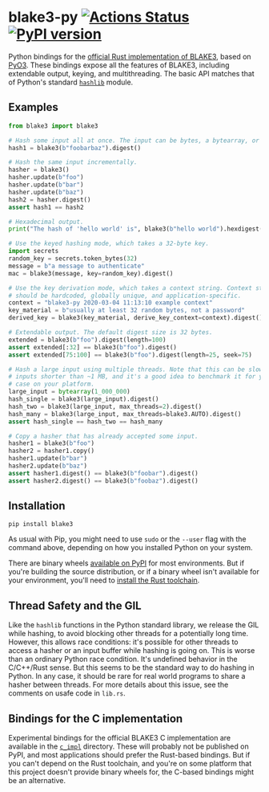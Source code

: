 # blake3-py [![Actions Status](https://github.com/oconnor663/blake3-py/workflows/tests/badge.svg)](https://github.com/oconnor663/blake3-py/actions) [![PyPI version](https://badge.fury.io/py/blake3.svg)](https://pypi.python.org/pypi/blake3)

Python bindings for the [official Rust implementation of
BLAKE3](https://github.com/BLAKE3-team/BLAKE3), based on
[PyO3](https://github.com/PyO3/pyo3). These bindings expose all the features of
BLAKE3, including extendable output, keying, and multithreading. The basic API
matches that of Python's standard
[`hashlib`](https://docs.python.org/3/library/hashlib.html) module.

## Examples

```python
from blake3 import blake3

# Hash some input all at once. The input can be bytes, a bytearray, or a memoryview.
hash1 = blake3(b"foobarbaz").digest()

# Hash the same input incrementally.
hasher = blake3()
hasher.update(b"foo")
hasher.update(b"bar")
hasher.update(b"baz")
hash2 = hasher.digest()
assert hash1 == hash2

# Hexadecimal output.
print("The hash of 'hello world' is", blake3(b"hello world").hexdigest())

# Use the keyed hashing mode, which takes a 32-byte key.
import secrets
random_key = secrets.token_bytes(32)
message = b"a message to authenticate"
mac = blake3(message, key=random_key).digest()

# Use the key derivation mode, which takes a context string. Context strings
# should be hardcoded, globally unique, and application-specific.
context = "blake3-py 2020-03-04 11:13:10 example context"
key_material = b"usually at least 32 random bytes, not a password"
derived_key = blake3(key_material, derive_key_context=context).digest()

# Extendable output. The default digest size is 32 bytes.
extended = blake3(b"foo").digest(length=100)
assert extended[:32] == blake3(b"foo").digest()
assert extended[75:100] == blake3(b"foo").digest(length=25, seek=75)

# Hash a large input using multiple threads. Note that this can be slower for
# inputs shorter than ~1 MB, and it's a good idea to benchmark it for your use
# case on your platform.
large_input = bytearray(1_000_000)
hash_single = blake3(large_input).digest()
hash_two = blake3(large_input, max_threads=2).digest()
hash_many = blake3(large_input, max_threads=blake3.AUTO).digest()
assert hash_single == hash_two == hash_many

# Copy a hasher that has already accepted some input.
hasher1 = blake3(b"foo")
hasher2 = hasher1.copy()
hasher1.update(b"bar")
hasher2.update(b"baz")
assert hasher1.digest() == blake3(b"foobar").digest()
assert hasher2.digest() == blake3(b"foobaz").digest()
```

## Installation

```
pip install blake3
```

As usual with Pip, you might need to use `sudo` or the `--user` flag
with the command above, depending on how you installed Python on your
system.

There are binary wheels [available on
PyPI](https://pypi.org/project/blake3/#files) for most environments. But
if you're building the source distribution, or if a binary wheel isn't
available for your environment, you'll need to [install the Rust
toolchain](https://rustup.rs).

## Thread Safety and the GIL

Like the `hashlib` functions in the Python standard library, we release
the GIL while hashing, to avoid blocking other threads for a potentially
long time. However, this allows race conditions: it's possible for other
threads to access a hasher or an input buffer while hashing is going on.
This is worse than an ordinary Python race condition. It's undefined
behavior in the C/C++/Rust sense. But this seems to be the standard way
to do hashing in Python. In any case, it should be rare for real world
programs to share a hasher between threads. For more details about this
issue, see the comments on usafe code in `lib.rs`.

## Bindings for the C implementation

Experimental bindings for the official BLAKE3 C implementation are available in
the [`c_impl`](c_impl) directory. These will probably not be published on PyPI,
and most applications should prefer the Rust-based bindings. But if you can't
depend on the Rust toolchain, and you're on some platform that this project
doesn't provide binary wheels for, the C-based bindings might be an
alternative.

